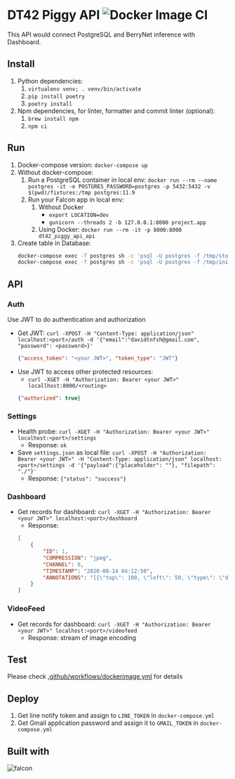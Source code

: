 # DT42 Piggy API ![Docker Image CI](https://github.com/david30907d/DT42_PIGGY_API/workflows/Docker%20Image%20CI/badge.svg)

This API would connect PostgreSQL and BerryNet inference with Dashboard.

## Install

1. Python dependencies:
    1. `virtualenv venv; . venv/bin/activate`
    2. `pip install poetry`
    3. `poetry install`
2. Npm dependencies, for linter, formatter and commit linter (optional):
    1. `brew install npm`
    2. `npm ci`

## Run

1. Docker-compose version: `docker-compose up`
2. Without docker-compose:
    1. Run a PostgreSQL container in local env: `docker run --rm --name postgres -it -e POSTGRES_PASSWORD=postgres -p 5432:5432 -v $(pwd)/fixtures:/tmp postgres:11.9`
    2. Run your Falcon app in local env:
        1. Without Docker
            * `export LOCATION=dev`
            * `gunicorn --threads 2 -b 127.0.0.1:8000 project.app`
        2. Using Docker: `docker run --rm -it -p 8000:8000 dt42_piggy_api_api`
3. Create table in Database:
    ```bash
    docker-compose exec -T postgres sh -c 'psql -U postgres -f /tmp/stored_procedures.sql'
    docker-compose exec -T postgres sh -c 'psql -U postgres -f /tmp/init.sql'
    ```

## API

### Auth
Use JWT to do authentication and authorization

* Get JWT: `curl -XPOST -H "Content-Type: application/json" localhost:<port>/auth -d '{"email":"davidtnfsh@gmail.com", "password": <password>}'`
    ```json
    {"access_token": "<your JWT>", "token_type": "JWT"}
    ```
* Use JWT to access other protected resources:
    * `curl -XGET -H "Authorization: Bearer <your JWT>" locallhost:8000/<routing>`
    ```json
    {"authorized": true}
    ```
### Settings

* Health probe: `curl -XGET -H "Authorization: Bearer <your JWT>" localhost:<port>/settings`
    * Response: `ok`
* Save `settings.json` as local file: `curl -XPOST -H "Authorization: Bearer <your JWT>" -H "Content-Type: application/json" localhost:<port>/settings -d '{"payload":{"placeholder": ""}, "filepath": "./"}'`
    * Response: `{"status": "success"}`

### Dashboard

* Get records for dashboard: `curl -XGET -H "Authorization: Bearer <your JWT>" localhost:<port>/dashboard`
    * Response:
    ```json
    [
        {
            "ID": 1,
            "COMPRESSION": "jpeg",
            "CHANNEL": 0,
            "TIMESTAMP": "2020-08-14 04:12:50",
            "ANNOTATIONS": "[{\"top\": 100, \"left\": 50, \"type\": \"detection\", \"label\": \"person\", \"right\": 128, \"bottom\": 200, \"confidence\": 0.93}]"
        }
    ]
    ```

### VideoFeed

* Get records for dashboard: `curl -XGET -H "Authorization: Bearer <your JWT>" localhost:<port>/videofeed`
    * Response: stream of image encoding

## Test

Please check [.github/workflows/dockerimage.yml](.github/workflows/dockerimage.yml) for details

## Deploy

1. Get line notify token and assign to `LINE_TOKEN` in `docker-compose.yml`
2. Get Gmail application password and assign it to `GMAIL_TOKEN` in `docker-compose.yml`

## Built with

![falcon](https://19yw4b240vb03ws8qm25h366-wpengine.netdna-ssl.com/wp-content/uploads/falcon-framework-180x120.jpg)